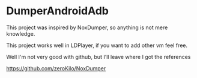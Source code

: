# DumperAndroidAdb
This project was inspired by NoxDumper, so anything is not mere knowledge.


This project works well in LDPlayer, if you want to add other vm feel free.

Well I'm not very good with github, but I'll leave where I got the references

https://github.com/zeroKilo/NoxDumper
